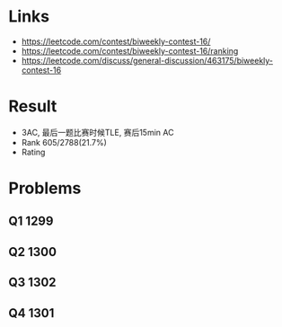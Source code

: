 # Links
- https://leetcode.com/contest/biweekly-contest-16/
- https://leetcode.com/contest/biweekly-contest-16/ranking
- https://leetcode.com/discuss/general-discussion/463175/biweekly-contest-16

# Result
- 3AC, 最后一题比赛时候TLE, 赛后15min AC
- Rank 605/2788(21.7%)
- Rating

# Problems
## Q1 1299

## Q2 1300

## Q3 1302

## Q4 1301
